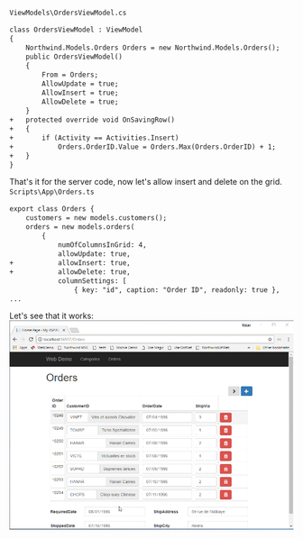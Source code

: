 ﻿`ViewModels\OrdersViewModel.cs`
```csdiff
class OrdersViewModel : ViewModel
{
    Northwind.Models.Orders Orders = new Northwind.Models.Orders();
    public OrdersViewModel()
    {
        From = Orders;
        AllowUpdate = true;
        AllowInsert = true;
        AllowDelete = true;
    }
+   protected override void OnSavingRow()
+   {
+       if (Activity == Activities.Insert)
+           Orders.OrderID.Value = Orders.Max(Orders.OrderID) + 1;
+   }
}
```

That's it for the server code, now let's allow insert and delete on the grid.
`Scripts\App\Orders.ts`
```csdiff
export class Orders {
    customers = new models.customers();
    orders = new models.orders(
        {
            numOfColumnsInGrid: 4,
            allowUpdate: true,
+           allowInsert: true,
+           allowDelete: true,
            columnSettings: [
                { key: "id", caption: "Order ID", readonly: true },
...
```

Let's see that it works:
![2017 10 15 08H24 11](2017-10-15_08h24_11.gif)

